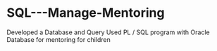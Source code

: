 # SQL---Manage-Mentoring
Developed a Database and Query Used PL / SQL program with Oracle Database for mentoring for children
